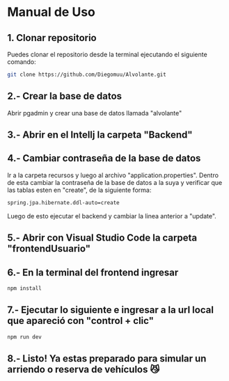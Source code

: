 # Manual de Uso

## 1. Clonar repositorio
Puedes clonar el repositorio desde la terminal ejecutando el siguiente comando:
```bash
git clone https://github.com/Diegomuu/Alvolante.git
```
## 2.- Crear la base de datos
Abrir pgadmin y crear una base de datos llamada "alvolante" 
## 3.- Abrir en el Intellj la carpeta "Backend"
## 4.- Cambiar contraseña de la base de datos
Ir a la carpeta recursos y luego al archivo "application.properties". Dentro de esta cambiar la contraseña de la base de datos a la suya y verificar que las tablas esten en "create", de la siguiente forma: 
```bash
spring.jpa.hibernate.ddl-auto=create
```
Luego de esto ejecutar el backend y cambiar la linea anterior a "update".
## 5.- Abrir con Visual Studio Code la carpeta "frontendUsuario"
## 6.- En la terminal del frontend ingresar 
```bash
npm install
```
## 7.- Ejecutar lo siguiente e ingresar a la url local que apareció con "control + clic"
```bash
npm run dev
```
## 8.- Listo! Ya estas preparado para simular un arriendo o reserva de vehículos 😼
